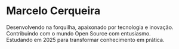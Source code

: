 # Marcelo Cerqueira

Desenvolvendo na forquilha, apaixonado por tecnologia e inovação.  
Contribuindo com o mundo Open Source com entusiasmo.  
Estudando em 2025 para transformar conhecimento em prática.
